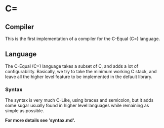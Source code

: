 # C=

## Compiler

This is the first implementation of a compiler for the C-Equal (C=) language.

## Language

The C-Equal (C=) language takes a subset of C, and adds a lot of configurability.
Basically, we try to take the minimum working C stack, and leave all the higher level feature to be implemented in the default library.

### Syntax
The syntax is very much C-Like, using braces and semicolon, but it adds some sugar usually found in higher level languages while remaining as simple as possible.

**For more details see 'syntax.md'.**

